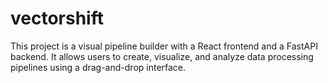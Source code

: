 # vectorshift



This project is a visual pipeline builder with a React frontend and a FastAPI backend. It allows users to create, visualize, and analyze data processing pipelines using a drag-and-drop interface.
